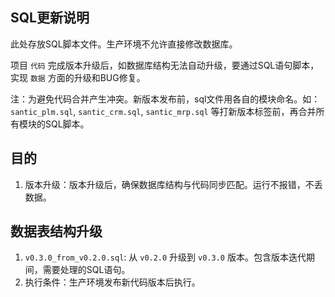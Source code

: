 ## SQL更新说明

此处存放SQL脚本文件。生产环境不允许直接修改数据库。

项目 `代码` 完成版本升级后，如数据库结构无法自动升级，要通过SQL语句脚本，实现 `数据` 方面的升级和BUG修复。

注：为避免代码合并产生冲突。新版本发布前，sql文件用各自的模块命名。如：`santic_plm.sql`, `santic_crm.sql`, `santic_mrp.sql`
等打新版本标签前，再合并所有模块的SQL脚本。

## 目的

1. 版本升级：版本升级后，确保数据库结构与代码同步匹配。运行不报错，不丢数据。


## 数据表结构升级

1. `v0.3.0_from_v0.2.0.sql`: 从 `v0.2.0` 升级到 `v0.3.0` 版本。包含版本迭代期间，需要处理的SQL语句。
2. 执行条件：生产环境发布新代码版本后执行。

